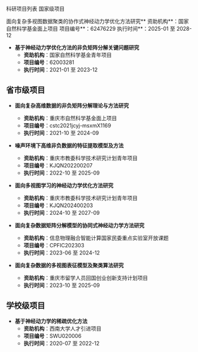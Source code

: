 科研项目列表
 国家级项目

面向复杂多视图数据聚类的协作式神经动力学优化方法研究**
资助机构**：国家自然科学基金面上项目
项目编号**：62476229
执行时间**：2025-01 至 2028-12

- **基于神经动力学优化方法的非负矩阵分解关键问题研究**
  - **资助机构**：国家自然科学基金青年项目
  - **项目编号**：62003281
  - **执行时间**：2021-01 至 2023-12

## 省市级项目

- **面向复杂高维数据的非负矩阵分解理论与方法研究**
  - **资助机构**：重庆市自然科学基金面上项目
  - **项目编号**：cstc2021jcyj-msxmX1169
  - **执行时间**：2021-10 至 2024-09

- **噪声环境下高维非负数据的特征提取模型及方法**
  - **资助机构**：重庆市教委科学技术研究计划青年项目
  - **项目编号**：KJQN202200207
  - **执行时间**：2022-10 至 2025-09

- **面向多视图学习的神经动力学优化方法研究**
  - **资助机构**：重庆市教委科学技术研究计划青年项目
  - **项目编号**：KJQN202400203
  - **执行时间**：2024-10 至 2027-09

- **面向复杂数据矩阵分解模型的协同式神经动力学方法研究**
  - **资助机构**：信息物理融合智能计算国家民委重点实验室开放课题
  - **项目编号**：CPFIC202303
  - **执行时间**：2023-06 至 2024-12

- **面向复杂数据的多视图表征模型及聚类算法研究**
  - **资助机构**：重庆市留学人员回国创业创新支持计划项目
  - **执行时间**：2023-10 至 2025-09

## 学校级项目

- **基于神经动力学的稀疏优化方法**
  - **资助机构**：西南大学人才引进项目
  - **项目编号**：SWU020006
  - **执行时间**：2020-07 至 2022-12